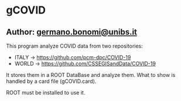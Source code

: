 # gCOVID
Author: germano.bonomi@unibs.it
---
This program analyze COVID data from two repositories: 
- ITALY -> https://github.com/pcm-dpc/COVID-19
- WORLD -> https://github.com/CSSEGISandData/COVID-19

It stores them in a ROOT DataBase and analyze them. 
What to show is handled by a card file (gCOVID.card).

ROOT must be installed to use it.
